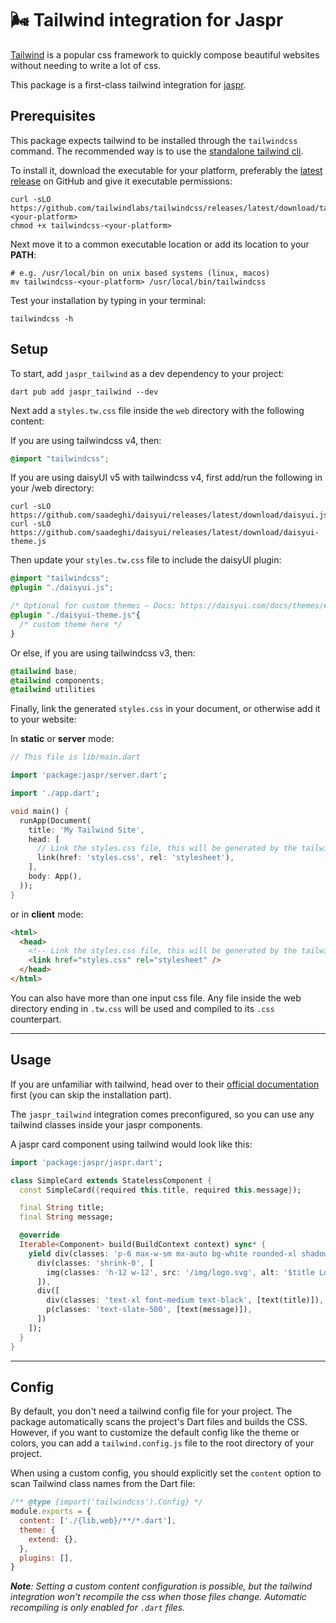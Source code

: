 # 🌬️ Tailwind integration for Jaspr

[Tailwind](https://tailwindcss.com/) is a popular css framework to quickly compose beautiful websites without needing
to write a lot of css.

This package is a first-class tailwind integration for [jaspr](https://github.com/schultek/jaspr).

## Prerequisites

This package expects tailwind to be installed through the `tailwindcss` command. The recommended way is to use
the [standalone tailwind cli](https://tailwindcss.com/blog/standalone-cli).

To install it, download the executable for your platform, preferably the [latest release](https://github.com/tailwindlabs/tailwindcss/releases/latest)
on GitHub and give it executable permissions:

```shell
curl -sLO https://github.com/tailwindlabs/tailwindcss/releases/latest/download/tailwindcss-<your-platform>
chmod +x tailwindcss-<your-platform>
```

Next move it to a common executable location or add its location to your **PATH**:

```shell
# e.g. /usr/local/bin on unix based systems (linux, macos)
mv tailwindcss-<your-platform> /usr/local/bin/tailwindcss
```

Test your installation by typing in your terminal:

```shell
tailwindcss -h
```

## Setup

To start, add `jaspr_tailwind` as a dev dependency to your project:

`dart pub add jaspr_tailwind --dev`

Next add a `styles.tw.css` file inside the `web` directory with the following content:

If you are using tailwindcss v4, then:

```css title="styles.tw.css"
@import "tailwindcss";
```

If you are using daisyUI v5 with tailwindcss v4, first add/run the following in your /web directory:
```shell
curl -sLO https://github.com/saadeghi/daisyui/releases/latest/download/daisyui.js
curl -sLO https://github.com/saadeghi/daisyui/releases/latest/download/daisyui-theme.js
```

Then update your `styles.tw.css` file to include the daisyUI plugin:

```css title="styles.tw.css"
@import "tailwindcss";
@plugin "./daisyui.js";

/* Optional for custom themes – Docs: https://daisyui.com/docs/themes/#how-to-add-a-new-custom-theme */
@plugin "./daisyui-theme.js"{
  /* custom theme here */
}
```

Or else, if you are using tailwindcss v3, then:

```css title="styles.tw.css"
@tailwind base;
@tailwind components;
@tailwind utilities
```

Finally, link the generated `styles.css` in your document, or otherwise add it to your website:

In **static** or **server** mode:

```dart
// This file is lib/main.dart

import 'package:jaspr/server.dart';

import './app.dart';

void main() {
  runApp(Document(
    title: 'My Tailwind Site',
    head: [
      // Link the styles.css file, this will be generated by the tailwind integration.
      link(href: 'styles.css', rel: 'stylesheet'),
    ],
    body: App(),
  ));
}
```

or in **client** mode:

```html title="web/index.html"
<html>
  <head>
    <!-- Link the styles.css file, this will be generated by the tailwind integration.-->
    <link href="styles.css" rel="stylesheet" />
  </head>
</html>
```

You can also have more than one input css file. Any file inside the web directory ending in `.tw.css` will be used and compiled
to its `.css` counterpart.

---

## Usage

If you are unfamiliar with tailwind, head over to their [official documentation](https://tailwindcss.com/docs/utility-first)
first (you can skip the installation part).

The `jaspr_tailwind` integration comes preconfigured, so you can use any tailwind classes inside your jaspr components.

A jaspr card component using tailwind would look like this:

```dart
import 'package:jaspr/jaspr.dart';

class SimpleCard extends StatelessComponent {
  const SimpleCard({required this.title, required this.message});

  final String title;
  final String message;

  @override
  Iterable<Component> build(BuildContext context) sync* {
    yield div(classes: 'p-6 max-w-sm mx-auto bg-white rounded-xl shadow-lg flex items-center space-x-4', [
      div(classes: 'shrink-0', [
        img(classes: 'h-12 w-12', src: '/img/logo.svg', alt: '$title Logo'),
      ]),
      div([
        div(classes: 'text-xl font-medium text-black', [text(title)]),
        p(classes: 'text-slate-500', [text(message)]),
      ])
    ]);
  }
}
```

---

## Config

By default, you don't need a tailwind config file for your project. The package automatically scans the project's Dart files and builds the CSS.
However, if you want to customize the default config like the theme or colors, you can add a `tailwind.config.js` file to the root directory of your project.

When using a custom config, you should explicitly set the `content` option to scan Tailwind class names from the Dart file:

```javascript
/** @type {import('tailwindcss').Config} */
module.exports = {
  content: ['./{lib,web}/**/*.dart'],
  theme: {
    extend: {},
  },
  plugins: [],
}
```

***Note**: Setting a custom content configuration is possible, but the tailwind integration won't recompile the css when those
files change. Automatic recompiling is only enabled for `.dart` files.*
